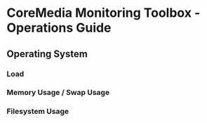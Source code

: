 # CoreMedia Monitoring Toolbox - Operations Guide

## Operating System

### Load


### Memory Usage / Swap Usage


### Filesystem Usage
